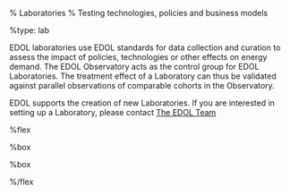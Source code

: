 % Laboratories
% Testing technologies, policies and business models

%type: lab

EDOL laboratories use EDOL standards for data collection and curation to assess the impact of policies, technologies or other effects on energy demand. The EDOL Observatory acts as the control group for EDOL Laboratories. The treatment effect of a Laboratory can thus be validated against parallel observations of comparable cohorts in the Observatory.

EDOL supports the creation of new Laboratories. If you are interested in setting up a Laboratory, please contact [The EDOL Team]($Team)

%flex

[](Heat)%box

[](Flexibility)%box

%/flex
